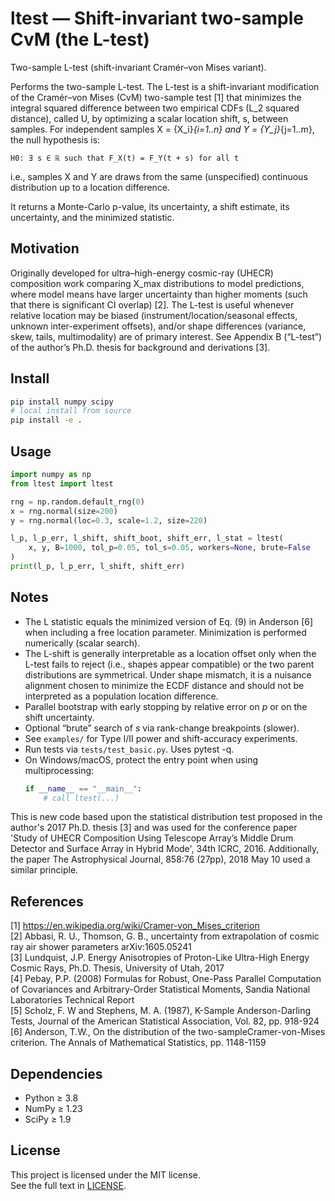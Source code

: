 # ltest — Shift-invariant two-sample CvM (the L-test)

Two-sample L-test (shift-invariant Cramér–von Mises variant).
    
Performs the two-sample L-test. The L-test is a shift-invariant modification of the Cramér–von Mises (CvM) two-sample test [1] that minimizes the integral squared difference between two empirical CDFs (L_2 squared distance), called U, by optimizing a scalar location shift, s, between samples. For independent samples X = {X_i}_{i=1..n} and Y = {Y_j}_{j=1..m}, the null hypothesis is:
    
    H0: ∃ s ∈ ℝ such that F_X(t) = F_Y(t + s) for all t
    
i.e., samples X and Y are draws from the same (unspecified) continuous distribution up to a location difference.

It returns a Monte-Carlo p-value, its uncertainty, a shift estimate, its uncertainty, and the minimized statistic.
    
Motivation
----------
Originally developed for ultra–high-energy cosmic-ray (UHECR) composition work comparing X_max distributions to model predictions, where model means have larger uncertainty than higher moments (such that there is significant CI overlap) [2]. The L-test is useful whenever relative location may be biased (instrument/location/seasonal effects, unknown inter-experiment offsets), and/or shape differences (variance, skew, tails, multimodality) are of primary interest. See Appendix B (“L-test”) of the author’s Ph.D. thesis for background and derivations [3].

## Install
```bash
pip install numpy scipy
# local install from source
pip install -e .
```

## Usage
```python
import numpy as np
from ltest import ltest

rng = np.random.default_rng(0)
x = rng.normal(size=200)
y = rng.normal(loc=0.3, scale=1.2, size=220)

l_p, l_p_err, l_shift, shift_boot, shift_err, l_stat = ltest(
    x, y, B=1000, tol_p=0.05, tol_s=0.05, workers=None, brute=False
)
print(l_p, l_p_err, l_shift, shift_err)
```

## Notes
- The L statistic equals the minimized version of Eq. (9) in Anderson [6] when including a free location parameter. Minimization is performed numerically (scalar search).
- The L-shift is generally interpretable as a location offset only when the L-test fails to reject (i.e., shapes appear compatible) or the two parent distributions are symmetrical. Under shape mismatch, it is a nuisance alignment chosen to minimize the ECDF distance and should not be interpreted as a population location difference.
- Parallel bootstrap with early stopping by relative error on *p* or on the shift uncertainty.
- Optional “brute” search of *s* via rank-change breakpoints (slower).
- See `examples/` for Type I/II power and shift-accuracy experiments.
- Run tests via `tests/test_basic.py`. Uses pytest -q.
- On Windows/macOS, protect the entry point when using multiprocessing:
  ```python
  if __name__ == "__main__":
      # call ltest(...)
  ```

This is new code based upon the statistical distribution test proposed in the author's 2017 Ph.D. thesis [3] and was used for the conference paper 'Study of UHECR Composition Using Telescope Array’s Middle Drum Detector and Surface Array in Hybrid Mode', 34th ICRC, 2016. Additionally, the paper The Astrophysical Journal, 858:76 (27pp), 2018 May 10 used a similar principle.

## References
[1] https://en.wikipedia.org/wiki/Cramer-von_Mises_criterion<br>
[2] Abbasi, R. U., Thomson, G. B., <xmax> uncertainty from extrapolation of cosmic ray air shower parameters arXiv:1605.05241<br>
[3] Lundquist, J.P. Energy Anisotropies of Proton-Like Ultra-High Energy Cosmic Rays, Ph.D. Thesis, University of Utah, 2017<br>
[4] Pebay, P.P. (2008) Formulas for Robust, One-Pass Parallel Computation of Covariances and Arbitrary-Order Statistical Moments, Sandia National Laboratories Technical Report<br>
[5] Scholz, F. W and Stephens, M. A. (1987), K-Sample Anderson-Darling Tests, Journal of the American Statistical Association, Vol. 82, pp. 918-924<br>
[6] Anderson, T.W., On the distribution of the two-sampleCramer-von-Mises criterion. The Annals of Mathematical Statistics, pp. 1148-1159<br>

## Dependencies
- Python ≥ 3.8  
- NumPy ≥ 1.23  
- SciPy ≥ 1.9

## License
This project is licensed under the MIT license.  
See the full text in [LICENSE](./LICENSE).

